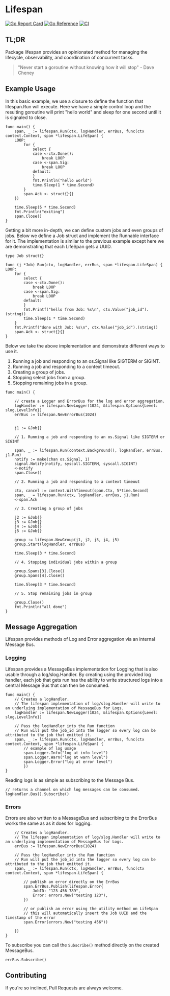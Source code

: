 # Lifespan
[![Go Report Card](https://goreportcard.com/badge/github.com/jharshman/lifespan)](https://goreportcard.com/report/github.com/jharshman/lifespan)
[![Go Reference](https://pkg.go.dev/badge/github.com/jharshman/lifespan.svg)](https://pkg.go.dev/github.com/jharshman/lifespan)
[![CI](https://github.com/jharshman/lifespan/actions/workflows/ci.yaml/badge.svg?branch=main)](https://github.com/jharshman/lifespan/actions/workflows/ci.yaml)

## TL;DR

Package lifespan provides an opinionated method for managing the lifecycle, observability, and coordination of concurrent tasks.

> "Never start a goroutine without knowing how it will stop"
    - Dave Cheney

## Example Usage

In this basic example, we use a closure to define the function that lifespan.Run will execute.
Here we have a simple control loop and the resulting goroutine will print "hello world" and sleep for one second
until it is signaled to close.

```golang
func main() {
	span, _ := lifespan.Run(ctx, logHandler, errBus, func(ctx context.Context, span *lifespan.LifeSpan) {
	LOOP:
		for {
			select {
			case <-ctx.Done():
				break LOOP
			case <-span.Sig:
				break LOOP
			default:
			}
			fmt.Println("hello world")
			time.Sleep(1 * time.Second)
		}
		span.Ack <- struct{}{}
	})

	time.Sleep(5 * time.Second)
	fmt.Println("exiting")
	span.Close()
}
```

Getting a bit more in-depth, we can define custom jobs and even groups of jobs.
Below we define a Job struct and implement the Runnable interface for it. The implementation 
is similar to the previous example except here we are demonstrating that each LifeSpan gets a UUID.

```golang
type Job struct{}

func (j *Job) Run(ctx, logHandler, errBus, span *lifespan.LifeSpan) {
LOOP:
	for {
		select {
		case <-ctx.Done():
			break LOOP
		case <-span.Sig:
			break LOOP
		default:
		}
		fmt.Printf("hello from Job: %s\n", ctx.Value("job_id").(string))
		time.Sleep(1 * time.Second)
	}
	fmt.Printf("done with Job: %s\n", ctx.Value("job_id").(string))
	span.Ack <- struct{}{}
}
```

Below we take the above implementation and demonstrate different ways to use it.

1. Running a job and responding to an os.Signal like SIGTERM or SIGINT.
2. Running a job and responding to a context timeout.
3. Creating a group of jobs.
4. Stopping select jobs from a group.
5. Stopping remaining jobs in a group.

```golang
func main() {

	// create a Logger and ErrorBus for the log and error aggregation.
    logHandler := lifespan.NewLogger(1024, &lifespan.Options{Level: slog.LevelInfo})
    errBus := lifespan.NewErrorBus(1024)
	

    j1 := &Job{}
	
    // 1. Running a job and responding to an os.Signal like SIGTERM or SIGINT
    
    span, _ := lifespan.Run(context.Background(), logHandler, errBus, j1.Run)
    notify := make(chan os.Signal, 1)
    signal.Notify(notify, syscall.SIGTERM, syscall.SIGINT)
    <-notify
    span.Close()
    
    // 2. Running a job and responding to a context timeout

	ctx, cancel := context.WithTimeout(span.Ctx, 5*time.Second)
    span, _ = lifespan.Run(ctx, logHandler, errBus, j1.Run)
    <-span.Ack
    
    // 3. Creating a group of jobs
    
    j2 := &Job{}
    j3 := &Job{}
    j4 := &Job{}
    j5 := &Job{}
    
    group := lifespan.NewGroup(j1, j2, j3, j4, j5)
    group.Start(logHandler, errBus)
    
    time.Sleep(3 * time.Second)
    
    // 4. Stopping individual jobs within a group
    
    group.Spans[3].Close()
    group.Spans[4].Close()
    
    time.Sleep(3 * time.Second)
    
    // 5. Stop remaining jobs in group
    
    group.Close()
    fmt.Println("all done")
}
```

## Message Aggregation

Lifespan provides methods of Log and Error aggregation via an internal Message Bus.

### Logging

Lifespan provides a MessageBus implementation for Logging that is also usable through a log/slog.Handler.
By creating using the provided log handler, each job that gets run has the ability to write structured logs into 
a central Message Bus that can then be consumed.

```golang
func main() {
    // Creates a logHandler.
    // The lifespan implementation of log/slog.Handler will write to an underlying implementation of MessageBus for Logs. 
    logHandler := lifespan.NewLogger(1024, &lifespan.Options{Level: slog.LevelInfo})
	
    // Pass the logHandler into the Run function
    // Run will put the job_id into the logger so every log can be attributed to the job that emitted it.
    span, _ := lifespan.Run(ctx, logHandler, errBus, func(ctx context.Context, span *lifespan.LifeSpan) {
        // example of log usage
        span.Logger.Info("log at info level")
        span.Logger.Warn("log at warn level")
        span.Logger.Error("log at error level")
        })
}
```

Reading logs is as simple as subscribing to the Message Bus.

```golang
// returns a channel on which log messages can be consumed.
logHandler.Bus().Subscribe()
```

### Errors

Errors are also written to a MessageBus and subscribing to the ErrorBus works the same as as it does for logging.

```golang
    // Creates a logHandler.
    // The lifespan implementation of log/slog.Handler will write to an underlying implementation of MessageBus for Logs.
    errBus := lifespan.NewErrorBus(1024)
	
    // Pass the logHandler into the Run function
    // Run will put the job_id into the logger so every log can be attributed to the job that emitted it.
    span, _ := lifespan.Run(ctx, logHandler, errBus, func(ctx context.Context, span *lifespan.LifeSpan) {

        // publish an error directly on the ErrBus
        span.ErrBus.Publish(lifespan.Error{
            JobID: "123-456-789",
            Error: errors.New("testing 123"),
        })
		
        // or publish an error using the utility method on LifeSpan
        // this will automatically insert the Job UUID and the timestamp of the error
        span.Error(errors.New("testing 456"))
		
    })
}
```

To subscribe you can call the `Subscribe()` method directly on the created MessageBus.

```golang
errBus.Subscribe()
```


## Contributing

If you're so inclined, Pull Requests are always welcome.

